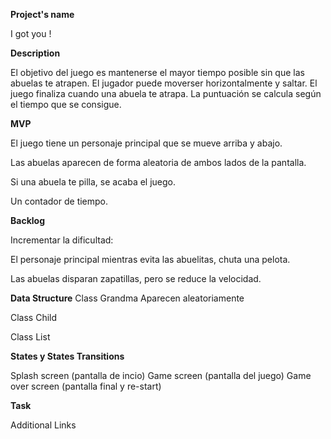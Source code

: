 **Project's name**

I got you !
 
**Description**

El objetivo del juego es mantenerse el mayor tiempo posible sin que las abuelas te atrapen. 
El jugador puede moverser horizontalmente y saltar. El juego finaliza cuando una abuela te atrapa. 
La puntuación se calcula según el tiempo que se consigue. 

**MVP**

El juego tiene un personaje principal que se mueve arriba y abajo. 

Las abuelas aparecen de forma aleatoria de ambos lados de la pantalla. 

Si una abuela te pilla, se acaba el juego. 



Un contador de tiempo. 


**Backlog**

Incrementar la dificultad:

El personaje principal mientras evita las abuelitas, chuta una pelota. 

Las abuelas disparan zapatillas, pero se reduce la velocidad. 


**Data Structure** 
Class Grandma 
    Aparecen aleatoriamente 


Class Child
    

Class List



**States y States Transitions**

Splash screen (pantalla de incio)
Game screen (pantalla del juego)
Game over screen (pantalla final y re-start)


**Task**



Additional Links 



